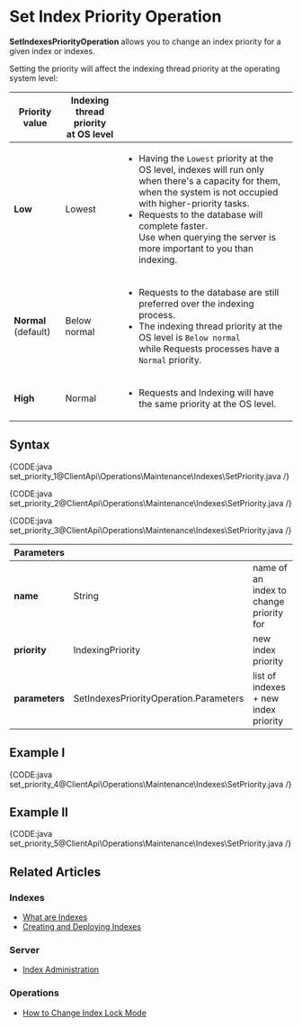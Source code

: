 # Set Index Priority Operation

**SetIndexesPriorityOperation**  allows you to change an index priority for a given index or indexes.  

Setting the priority will affect the indexing thread priority at the operating system level:  

| Priority value | Indexing thread priority<br> at OS level | |
| - | - | - |
| **Low** | Lowest | <ul><li>Having the `Lowest` priority at the OS level, indexes will run only when there's a capacity for them, when the system is not occupied with higher-priority tasks.</li><li>Requests to the database will complete faster.<br>Use when querying the server is more important to you than indexing.</li></ul> |
| **Normal** (default) | Below normal | <ul><li>Requests to the database are still preferred over the indexing process.</li><li>The indexing thread priority at the OS level is `Below normal`<br>while Requests processes have a `Normal` priority.</li></ul> |
| **High** | Normal | <ul><li>Requests and Indexing will have the same priority at the OS level.</li></ul> |

## Syntax

{CODE:java set_priority_1@ClientApi\Operations\Maintenance\Indexes\SetPriority.java /}

{CODE:java set_priority_2@ClientApi\Operations\Maintenance\Indexes\SetPriority.java /}

{CODE:java set_priority_3@ClientApi\Operations\Maintenance\Indexes\SetPriority.java /}

| Parameters | | |
| ------------- | ------------- | ----- |
| **name** | String | name of an index to change priority for |
| **priority** | IndexingPriority | new index priority |
| **parameters** | SetIndexesPriorityOperation.Parameters | list of indexes + new index priority |

## Example I

{CODE:java set_priority_4@ClientApi\Operations\Maintenance\Indexes\SetPriority.java /}

## Example II

{CODE:java set_priority_5@ClientApi\Operations\Maintenance\Indexes\SetPriority.java /}

## Related Articles

### Indexes

- [What are Indexes](../../../../indexes/what-are-indexes)
- [Creating and Deploying Indexes](../../../../indexes/creating-and-deploying)

### Server

- [Index Administration](../../../../indexes/index-administration)

### Operations

- [How to Change Index Lock Mode](../../../../client-api/operations/maintenance/indexes/set-index-lock)
